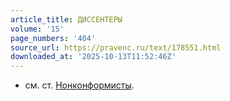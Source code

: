 ```yaml
---
article_title: ДИССЕНТЕРЫ
volume: '15'
page_numbers: '404'
source_url: https://pravenc.ru/text/178551.html
downloaded_at: '2025-10-13T11:52:46Z'
---
```


- см. ст. [Нонконформисты](https://pravenc.ru/text/Нонконформисты.html).
